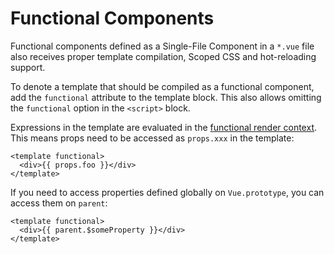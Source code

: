 # Functional Components

Functional components defined as a Single-File Component in a `*.vue` file also receives proper template compilation, Scoped CSS and hot-reloading support.

To denote a template that should be compiled as a functional component, add the `functional` attribute to the template block. This also allows omitting the `functional` option in the `<script>` block.

Expressions in the template are evaluated in the [functional render context](https://vuejs.org/v2/guide/render-function.html#Functional-Components). This means props need to be accessed as `props.xxx` in the template:

``` vue
<template functional>
  <div>{{ props.foo }}</div>
</template>
```

If you need to access properties defined globally on `Vue.prototype`, you can access them on `parent`:

``` vue
<template functional>
  <div>{{ parent.$someProperty }}</div>
</template>
```
